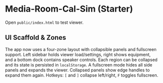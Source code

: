 # Media-Room-Cal-Sim (Starter)

Open `public/index.html` to test viewer.

## UI Scaffold & Zones

The app now uses a four-zone layout with collapsible panels and fullscreen support.
Left sidebar holds viewer load/settings, right shows equipment, and a bottom dock
contains speaker controls. Each region can be collapsed and its state is persisted
in `localStorage`. A fullscreen mode hides all side panels and expands the viewer.
Collapsed panels show edge handles to expand them again. Hotkeys: `[` and `]`
collapse left/right, `F` toggles fullscreen.
